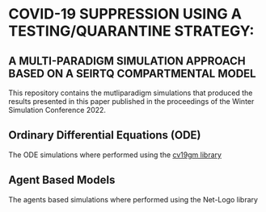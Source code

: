 # COVID-19 SUPPRESSION USING A TESTING/QUARANTINE STRATEGY: 
## A MULTI-PARADIGM SIMULATION APPROACH BASED ON A SEIRTQ COMPARTMENTAL MODEL
This repository contains the mutliparadigm simulations that produced the results presented in this paper published in the proceedings of the Winter Simulation Conference 2022.

## Ordinary Differential Equations (ODE)
The ODE simulations where performed using the [cv19gm library](https://github.com/DLab/covid19geomodeller)

## Agent Based Models
The agents based simulations where performed using the Net-Logo library

